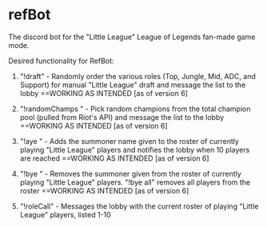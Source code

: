 # refBot
The discord bot for the "Little League" League of Legends fan-made game mode.


Desired functionality for RefBot:

1. "!draft" - Randomly order the various roles (Top, Jungle, Mid, ADC, and Support) for manual "Little League" draft and message the list to the lobby ==WORKING AS INTENDED [as of version 6]

2. "!randomChamps <n>" - Pick <n> random champions from the total champion pool (pulled from Riot's API) and message the list to the lobby ==WORKING AS INTENDED [as of version 6]

3. "!aye <summoner name>" - Adds the summoner name given to the roster of currently playing "Little League" players and notifies the lobby when 10 players are reached ==WORKING AS INTENDED [as of version 6]

4. "!bye <summoner name>" - Removes the summoner given from the roster of currently playing "Little League" players. "!bye all" removes all players from the roster ==WORKING AS INTENDED [as of version 6]

5. "!roleCall" - Messages the lobby with the current roster of playing "Little League" players, listed 1-10

